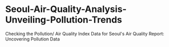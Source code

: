 # Seoul-Air-Quality-Analysis-Unveiling-Pollution-Trends
Checking the Pollution/ Air Quality Index Data for Seoul's Air Quality Report: Uncovering Pollution Data

